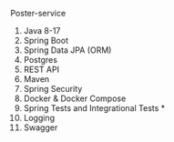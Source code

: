 Poster-service
1. Java 8-17
2. Spring Boot
3. Spring Data JPA (ORM)
4. Postgres
5. REST API
6. Maven
7. Spring Security
8. Docker & Docker Compose
9. Spring Tests and Integrational Tests *
10. Logging
11. Swagger
